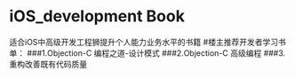 # iOS_development Book
适合iOS中高级开发工程狮提升个人能力业务水平的书籍
#楼主推荐开发者学习书单：
###1.Objection-C 编程之道-设计模式
###2.Objection-C 高级编程
###3.重构改善既有代码质量

